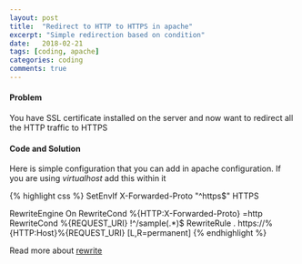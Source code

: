 ```yaml
---
layout: post
title:  "Redirect to HTTP to HTTPS in apache"
excerpt: "Simple redirection based on condition"
date:   2018-02-21
tags: [coding, apache]
categories: coding
comments: true
---
```

#### Problem
You have SSL certificate installed on the server and now want to redirect all the HTTP traffic to HTTPS

#### Code and Solution
Here is simple configuration that you can add in apache configuration. If you are using *virtualhost* add this within it

{% highlight css %}
  <IfModule mod_setenvif.c>
    SetEnvIf X-Forwarded-Proto "^https$" HTTPS
  </IfModule>

  RewriteEngine On
  RewriteCond %{HTTP:X-Forwarded-Proto} =http
  RewriteCond  %{REQUEST_URI} !^/sample(.*)$
  RewriteRule . https://%{HTTP:Host}%{REQUEST_URI} [L,R=permanent]
{% endhighlight %}

Read more about [rewrite](https://httpd.apache.org/docs/2.0/misc/rewriteguide.html)
